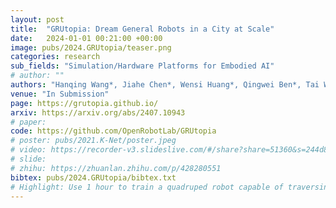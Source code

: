 ```yaml
---
layout: post
title:  "GRUtopia: Dream General Robots in a City at Scale"
date:   2024-01-01 00:21:00 +00:00
image: pubs/2024.GRUtopia/teaser.png
categories: research
sub_fields: "Simulation/Hardware Platforms for Embodied AI"
# author: ""
authors: "Hanqing Wang*, Jiahe Chen*, Wensi Huang*, Qingwei Ben*, Tai Wang*, Boyu Mi*, Tao Huang, Siheng Zhao, Yilun Chen, Sizhe Yang, Peizhou Cao, Wenye Yu, Zichao Ye, Jialun Li, Junfeng Long, Zirui Wang, Huiling Wang, Ying Zhao, Zhongying Tu, Yu Qiao, Dahua Lin, <strong>Jiangmiao Pang</strong><sup>&dagger;</sup>"
venue: "In Submission"
page: https://grutopia.github.io/
arxiv: https://arxiv.org/abs/2407.10943
# paper: 
code: https://github.com/OpenRobotLab/GRUtopia
# poster: pubs/2021.K-Net/poster.jpeg
# video: https://recorder-v3.slideslive.com/#/share?share=51360&s=244d89a2-1418-4fd5-89fe-dc9616fc6efd
# slide:
# zhihu: https://zhuanlan.zhihu.com/p/428280551
bibtex: pubs/2024.GRUtopia/bibtex.txt
# Highlight: Use 1 hour to train a quadruped robot capable of traversing any terrain under any disturbances in the open world.
---
```

